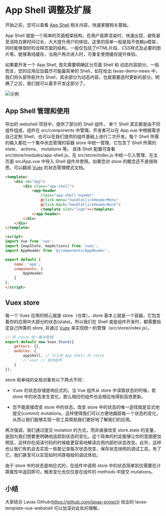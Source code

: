 # App Shell 调整及扩展

开始之前，您可以查看 [App Shell](https://developers.google.com/web/fundamentals/architecture/app-shell?hl=zh-cn) 相关内容，快速掌握相关基础。

App Shell 就是一个简单的页面框架结构，在用户首屏渲染时，快速出现，避免甚至消除白屏时间过长，大大提升用户的体验。这里的简单一般是指不依赖js框架，同时能够很好的诠释页面的结构，一般仅包括了HTML片段、CSS样式及必要的图片等。能够离线缓存，当用户再次进入时，可重复使用缓存提升体验。

如果要开发一个 App Shell, 首先需要明确区分页面 Shell 和 动态内容部分。一般而言，您的应用应加载尽可能最简单的 Shell，如在给出 lavas-demo-news 中，我们将头部导航作为 Shell，其余部分为动态内容，也就需要适时更新的部分。明确了之后，我们就可以着手开发这部分了。

![示例](./images/app-shell-1.png)


## App Shell 管理和使用

导出的 webshell 项目中，提供了部分的 Shell 组件， 单个 Shell 其实都是由不同组件组成，组件在 src/components 中管理。开发者可以在 App.vue 中根据需求自己定制 Shell，也可以在我们提供的组件基础上进行二次开发。每个 Shell 所需的输入都在一个集中状态管理的容器 store 中统一管理，它包含了 Shell 所需的state、 actions、 mutations 等。 具体 Shell 配置可查看 src/store/modules/app-shell.js，在 src/store/index.js 中统一引入管理，在主页面 src/App.vue 中导入 Shell 组件并使用。如果您对 store 的概念还不是很熟悉，可以翻阅 [Vuex](https://vuex.vuejs.org/zh-cn/getting-started.html) 的状态管理模式文档。

``` html
<template>
    <div id="app">
        <div class="app-shell">
            <app-header
                class="app-shell-header"
                @click-menu="handleClickHeaderMenu"
                @click-back="handleClickHeaderBack">
                <template slot="logo"></template>
            </app-header>
        </div>
    </div>
</template>

<script>
import Vue from 'vue';
import {mapState, mapActions} from 'vuex';
import AppHeader from '@/components/AppHeader';

export default {
    name: 'app',
    components: {
        AppHeader
    }
};
</script>
```



## Vuex store

每一个 Vuex 应用的核心就是 store（仓库）。store 基本上就是一个容器，它包含着你的应用中大部分的状态(state)。所以我们在 Shell 或是组件开发时，都需要指定自己所需的 store, 并通过 [Vuex](https://vuex.vuejs.org/zh-cn/getting-started.html)  来实现统一的管理（src/store/index.js）。

``` js
// 将 store 统一集中管理
export default new Vuex.Store({
    getters: {},
    modules: {
        appShell, // 引入的 App Shell 的 store
        // user // 其他组件
    }
});
```

store 和单纯的全局对象有以下两点不同：

* Vuex 的状态存储是响应式的。当 Vue 组件从 store 中读取状态的时候，若 store 中的状态发生变化，那么相应的组件也会相应地得到高效更新。

* 您不能直接改变 store 中的状态。改变 store 中的状态的唯一途径就是显式地提交(commit) mutations。这样使得我们可以方便地跟踪每一个状态的变化，从而让我们能够实现一些工具帮助我们更好地了解我们的应用。


再次强调，我们通过提交 mutation 的方式，而非直接改变 store.state 的变量，是因为我们想要更明确地追踪到状态的变化。这个简单的约定能够让你的意图更加明显，这样你在阅读代码的时候能更容易地解读应用内部的状态改变。此外，这样也让我们有机会去实现一些能记录每次状态改变，保存状态快照的调试工具。有了它，我们甚至可以实现如时间穿梭般的调试体验。

由于 store 中的状态是响应式的，在组件中调用 store 中的状态简单到仅需要在计算属性中返回即可。触发变化也仅仅是在组件的 methods 中提交 mutations。


## 小结

大家结合 Lavas Github(https://github.com/lavas-project) 给出的 lavas-template-vue-webshell 可以加深对此处的理解。



